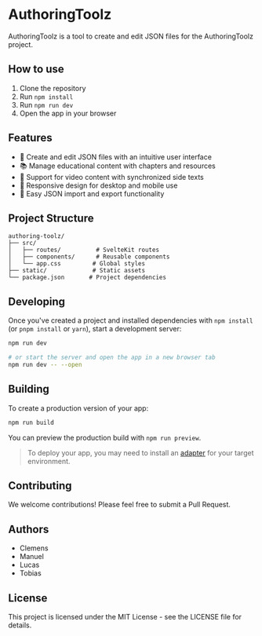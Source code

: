 # AuthoringToolz

AuthoringToolz is a tool to create and edit JSON files for the AuthoringToolz project.

## How to use

1. Clone the repository
2. Run `npm install`
3. Run `npm run dev`
4. Open the app in your browser

## Features

- 📝 Create and edit JSON files with an intuitive user interface
- 📚 Manage educational content with chapters and resources
- 🎥 Support for video content with synchronized side texts
- 📱 Responsive design for desktop and mobile use
- 💾 Easy JSON import and export functionality

## Project Structure

```
authoring-toolz/
├── src/
│   ├── routes/          # SvelteKit routes
│   ├── components/      # Reusable components
│   └── app.css         # Global styles
├── static/             # Static assets
└── package.json       # Project dependencies
```

## Developing

Once you've created a project and installed dependencies with `npm install` (or `pnpm install` or `yarn`), start a development server:

```bash
npm run dev

# or start the server and open the app in a new browser tab
npm run dev -- --open
```

## Building

To create a production version of your app:

```bash
npm run build
```

You can preview the production build with `npm run preview`.

> To deploy your app, you may need to install an [adapter](https://svelte.dev/docs/kit/adapters) for your target environment.

## Contributing

We welcome contributions! Please feel free to submit a Pull Request.

## Authors

- Clemens
- Manuel
- Lucas
- Tobias

## License

This project is licensed under the MIT License - see the LICENSE file for details.
